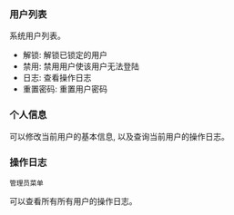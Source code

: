 ### 用户列表

系统用户列表。

* 解锁: 解锁已锁定的用户
* 禁用: 禁用用户使该用户无法登陆
* 日志: 查看操作日志
* 重置密码: 重置用户密码

### 个人信息

可以修改当前用户的基本信息, 以及查询当前用户的操作日志。

### 操作日志

`管理员菜单`

可以查看所有所有用户的操作日志。
